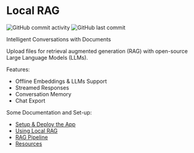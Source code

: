 # Local RAG

![GitHub commit activity](https://img.shields.io/github/commit-activity/t/safzanpirani/local-rag)
![GitHub last commit](https://img.shields.io/github/last-commit/safzanpirani/local-rag)

Intelligent Conversations with Documents

Upload files for retrieval augmented generation (RAG) with open-source Large Language Models (LLMs).

Features:

- Offline Embeddings & LLMs Support
- Streamed Responses
- Conversation Memory
- Chat Export

Some Documentation and Set-up:

- [Setup & Deploy the App](docs/setup.md)
- [Using Local RAG](docs/usage.md)
- [RAG Pipeline](docs/pipeline.md)
- [Resources](docs/resources.md)